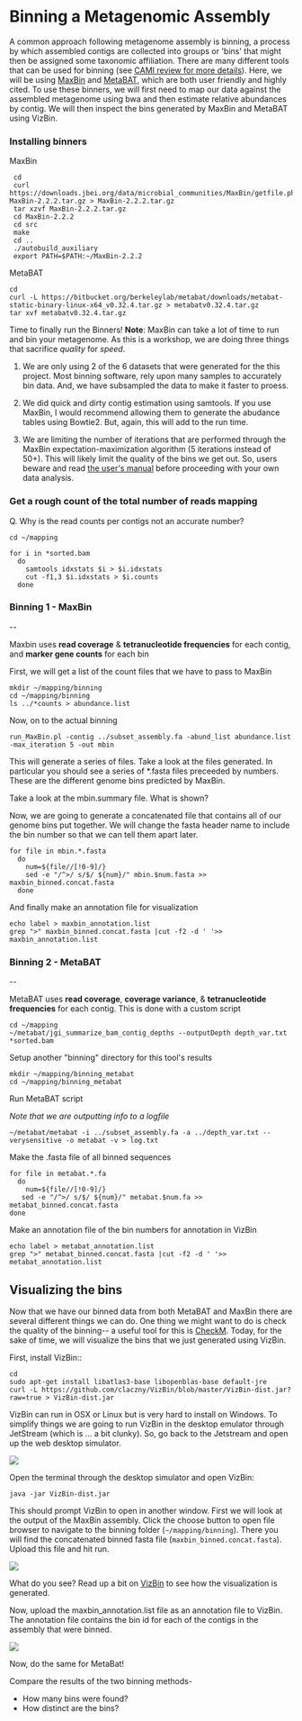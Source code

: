 
# Binning a Metagenomic Assembly

A common approach following metagenome assembly is binning, a process by which assembled contigs are collected into groups or 'bins' that might then be assigned some taxonomic affiliation. There are many different tools that can be used for binning (see [CAMI review for more details](http://biorxiv.org/content/early/2017/01/09/099127)). Here, we will be using [MaxBin](https://microbiomejournal.biomedcentral.com/articles/10.1186/2049-2618-2-26) and [MetaBAT](https://bitbucket.org/berkeleylab/metabat), which are both user friendly and highly cited. To use these binners, we will first need to map our data against the assembled metagenome using bwa and then estimate relative abundances by contig. We will then inspect the bins generated by MaxBin and MetaBAT using VizBin.

### Installing binners
MaxBin

```
 cd
 curl  https://downloads.jbei.org/data/microbial_communities/MaxBin/getfile.php?MaxBin-2.2.2.tar.gz > MaxBin-2.2.2.tar.gz
 tar xzvf MaxBin-2.2.2.tar.gz
 cd MaxBin-2.2.2
 cd src
 make
 cd ..
 ./autobuild_auxiliary
 export PATH=$PATH:~/MaxBin-2.2.2
```
MetaBAT

```
cd 
curl -L https://bitbucket.org/berkeleylab/metabat/downloads/metabat-static-binary-linux-x64_v0.32.4.tar.gz > metabatv0.32.4.tar.gz
tar xvf metabatv0.32.4.tar.gz
```
Time to finally run the Binners! 
**Note**: MaxBin can take a lot of time to run and bin your metagenome. As this is a workshop, we are doing three things that sacrifice *quality* for *speed*.

1. We are only using 2 of the 6 datasets that were generated for the
 this project. Most binning software, rely upon
 many samples to accurately bin data. And, we have subsampled the
 data to make it faster to proess.

2. We did quick and dirty contig estimation using samtools. If you use MaxBin, I would recommend allowing them to generate the abudance tables using Bowtie2. But, again, this will add to the run time.

3. We are limiting the number of iterations that are performed through
 the MaxBin expectation-maximization algorithm (5 iterations instead of
 50+). This will likely limit the quality of the bins we get
 out. So, users beware and read [the user's manual](https://downloads.jbei.org/data/microbial_communities/MaxBin/README.txt)
 before proceeding with your own data analysis.


### Get a rough count of the total number of reads mapping 
Q. Why is the read counts per contigs not an accurate number?

```
cd ~/mapping

for i in *sorted.bam
  do
    samtools idxstats $i > $i.idxstats
    cut -f1,3 $i.idxstats > $i.counts
  done
```

### Binning 1 - MaxBin
--

Maxbin uses **read coverage** & **tetranucleotide frequencies** for each contig, and **marker gene counts** for each bin

First, we will get a list of the count files that we have to pass to MaxBin

```
mkdir ~/mapping/binning
cd ~/mapping/binning
ls ../*counts > abundance.list
```
Now, on to the actual binning

```
run_MaxBin.pl -contig ../subset_assembly.fa -abund_list abundance.list -max_iteration 5 -out mbin
```

This will generate a series of files. Take a look at the files generated. In particular you should see a series of *.fasta files preceeded by numbers. These are the different genome bins predicted by MaxBin.

Take a look at the mbin.summary file. What is shown?

Now, we are going to generate a concatenated file that contains all of our genome bins put together. We will change the fasta header name to include the bin number so that we can tell them apart later. 

```
for file in mbin.*.fasta
  do 
    num=${file//[!0-9]/}
    sed -e "/^>/ s/$/ ${num}/" mbin.$num.fasta >> maxbin_binned.concat.fasta
  done
```
And finally make an annotation file for visualization

```
echo label > maxbin_annotation.list
grep ">" maxbin_binned.concat.fasta |cut -f2 -d ' '>> maxbin_annotation.list
```  
### Binning 2 - MetaBAT
--

MetaBAT uses **read coverage**, **coverage variance**, & **tetranucleotide frequencies** for each contig. This is done with a custom script

```
cd ~/mapping
~/metabat/jgi_summarize_bam_contig_depths --outputDepth depth_var.txt *sorted.bam
```
Setup another "binning" directory for this tool's results

```
mkdir ~/mapping/binning_metabat
cd ~/mapping/binning_metabat
```
Run MetaBAT script

*Note that we are outputting info to a logfile*

```
~/metabat/metabat -i ../subset_assembly.fa -a ../depth_var.txt --verysensitive -o metabat -v > log.txt
```
Make the .fasta file of all binned sequences

```
for file in metabat.*.fa
  do
    num=${file//[!0-9]/} 
   sed -e "/^>/ s/$/ ${num}/" metabat.$num.fa >> metabat_binned.concat.fasta
done 
```
Make an annotation file of the bin numbers for annotation in VizBin

```
echo label > metabat_annotation.list
grep ">" metabat_binned.concat.fasta |cut -f2 -d ' '>> metabat_annotation.list
```

## Visualizing the bins

Now that we have our binned data from both MetaBAT and MaxBin there are several different things we can do. One thing we might want to do is check the quality of the binning-- a useful tool for this is [CheckM](http://ecogenomics.github.io/CheckM/). Today, for the sake of time, we will visualize the bins that we just generated using VizBin.

First, install VizBin::

```
cd
sudo apt-get install libatlas3-base libopenblas-base default-jre
curl -L https://github.com/claczny/VizBin/blob/master/VizBin-dist.jar?raw=true > VizBin-dist.jar
```

VizBin can run in OSX or Linux but is very hard to install on Windows. To simplify things we are going to run VizBin in the desktop emulator through JetStream (which is ... a bit clunky). So, go back to the Jetstream and open up the web desktop simulator. 

![](./files/VizBin-OpenDesktop.png)

Open the terminal through the desktop simulator and open VizBin:

```
java -jar VizBin-dist.jar
```
This should prompt VizBin to open in another window. First we will look at the output of the MaxBin assembly. Click the choose button to open file browser to navigate to the binning folder (`~/mapping/binning`). There you will find the concatenated binned fasta file (`maxbin_binned.concat.fasta`). Upload this file and hit run. 

![](./files/VizBin-LoadFile.png)

What do you see? Read up a bit on [VizBin](https://microbiomejournal.biomedcentral.com/articles/10.1186/s40168-014-0066-1) to see how the visualization is generated. 

Now, upload the maxbin_annotation.list file as an annotation file to VizBin. The annotation file contains the bin id for each of the contigs in the assembly that were binned. 

![](./files/VizBin-AddFiles.png)

Now, do the same for MetaBat! 

Compare the results of the two binning methods-
- How many bins were found?
- How distinct are the bins?


